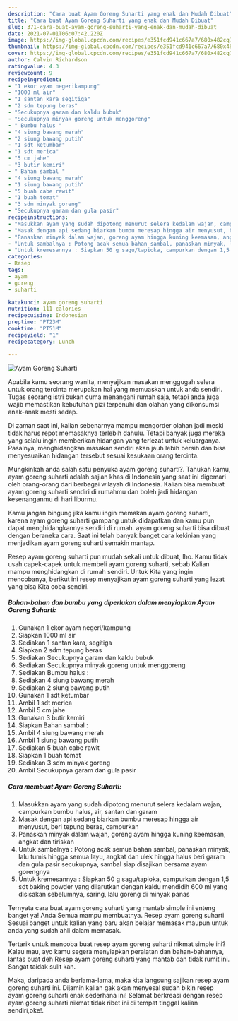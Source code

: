 ```yaml
---
description: "Cara buat Ayam Goreng Suharti yang enak dan Mudah Dibuat"
title: "Cara buat Ayam Goreng Suharti yang enak dan Mudah Dibuat"
slug: 371-cara-buat-ayam-goreng-suharti-yang-enak-dan-mudah-dibuat
date: 2021-07-01T06:07:42.220Z
image: https://img-global.cpcdn.com/recipes/e351fcd941c667a7/680x482cq70/ayam-goreng-suharti-foto-resep-utama.jpg
thumbnail: https://img-global.cpcdn.com/recipes/e351fcd941c667a7/680x482cq70/ayam-goreng-suharti-foto-resep-utama.jpg
cover: https://img-global.cpcdn.com/recipes/e351fcd941c667a7/680x482cq70/ayam-goreng-suharti-foto-resep-utama.jpg
author: Calvin Richardson
ratingvalue: 4.3
reviewcount: 9
recipeingredient:
- "1 ekor ayam negerikampung"
- "1000 ml air"
- "1 santan kara segitiga"
- "2 sdm tepung beras"
- "Secukupnya garam dan kaldu bubuk"
- "Secukupnya minyak goreng untuk menggoreng"
- " Bumbu halus "
- "4 siung bawang merah"
- "2 siung bawang putih"
- "1 sdt ketumbar"
- "1 sdt merica"
- "5 cm jahe"
- "3 butir kemiri"
- " Bahan sambal "
- "4 siung bawang merah"
- "1 siung bawang putih"
- "5 buah cabe rawit"
- "1 buah tomat"
- "3 sdm minyak goreng"
- "Secukupnya garam dan gula pasir"
recipeinstructions:
- "Masukkan ayam yang sudah dipotong menurut selera kedalam wajan, campurkan bumbu halus, air, santan dan garam"
- "Masak dengan api sedang biarkan bumbu meresap hingga air menyusut, beri tepung beras, campurkan"
- "Panaskan minyak dalam wajan, goreng ayam hingga kuning keemasan, angkat dan tiriskan"
- "Untuk sambalnya : Potong acak semua bahan sambal, panaskan minyak, lalu tumis hingga semua layu, angkat dan ulek hingga halus beri garam dan gula pasir secukupnya, sambal siap disajikan bersama ayam gorengnya"
- "Untuk kremesannya : Siapkan 50 g sagu/tapioka, campurkan dengan 1,5 sdt baking powder yang dilarutkan dengan kaldu mendidih 600 ml yang disisakan sebelumnya, saring, lalu goreng di minyak panas"
categories:
- Resep
tags:
- ayam
- goreng
- suharti

katakunci: ayam goreng suharti 
nutrition: 111 calories
recipecuisine: Indonesian
preptime: "PT23M"
cooktime: "PT51M"
recipeyield: "1"
recipecategory: Lunch

---
```



![Ayam Goreng Suharti](https://img-global.cpcdn.com/recipes/e351fcd941c667a7/680x482cq70/ayam-goreng-suharti-foto-resep-utama.jpg)

Apabila kamu seorang wanita, menyajikan masakan menggugah selera untuk orang tercinta merupakan hal yang memuaskan untuk anda sendiri. Tugas seorang istri bukan cuma menangani rumah saja, tetapi anda juga wajib memastikan kebutuhan gizi terpenuhi dan olahan yang dikonsumsi anak-anak mesti sedap.

Di zaman  saat ini, kalian sebenarnya mampu mengorder olahan jadi meski tidak harus repot memasaknya terlebih dahulu. Tetapi banyak juga mereka yang selalu ingin memberikan hidangan yang terlezat untuk keluarganya. Pasalnya, menghidangkan masakan sendiri akan jauh lebih bersih dan bisa menyesuaikan hidangan tersebut sesuai kesukaan orang tercinta. 



Mungkinkah anda salah satu penyuka ayam goreng suharti?. Tahukah kamu, ayam goreng suharti adalah sajian khas di Indonesia yang saat ini digemari oleh orang-orang dari berbagai wilayah di Indonesia. Kalian bisa membuat ayam goreng suharti sendiri di rumahmu dan boleh jadi hidangan kesenanganmu di hari liburmu.

Kamu jangan bingung jika kamu ingin memakan ayam goreng suharti, karena ayam goreng suharti gampang untuk didapatkan dan kamu pun dapat menghidangkannya sendiri di rumah. ayam goreng suharti bisa dibuat dengan beraneka cara. Saat ini telah banyak banget cara kekinian yang menjadikan ayam goreng suharti semakin mantap.

Resep ayam goreng suharti pun mudah sekali untuk dibuat, lho. Kamu tidak usah capek-capek untuk membeli ayam goreng suharti, sebab Kalian mampu menghidangkan di rumah sendiri. Untuk Kita yang ingin mencobanya, berikut ini resep menyajikan ayam goreng suharti yang lezat yang bisa Kita coba sendiri.

<!--inarticleads1-->

##### Bahan-bahan dan bumbu yang diperlukan dalam menyiapkan Ayam Goreng Suharti:

1. Gunakan 1 ekor ayam negeri/kampung
1. Siapkan 1000 ml air
1. Sediakan 1 santan kara, segitiga
1. Siapkan 2 sdm tepung beras
1. Sediakan Secukupnya garam dan kaldu bubuk
1. Sediakan Secukupnya minyak goreng untuk menggoreng
1. Sediakan  Bumbu halus :
1. Sediakan 4 siung bawang merah
1. Sediakan 2 siung bawang putih
1. Gunakan 1 sdt ketumbar
1. Ambil 1 sdt merica
1. Ambil 5 cm jahe
1. Gunakan 3 butir kemiri
1. Siapkan  Bahan sambal :
1. Ambil 4 siung bawang merah
1. Ambil 1 siung bawang putih
1. Sediakan 5 buah cabe rawit
1. Siapkan 1 buah tomat
1. Sediakan 3 sdm minyak goreng
1. Ambil Secukupnya garam dan gula pasir




<!--inarticleads2-->

##### Cara membuat Ayam Goreng Suharti:

1. Masukkan ayam yang sudah dipotong menurut selera kedalam wajan, campurkan bumbu halus, air, santan dan garam
1. Masak dengan api sedang biarkan bumbu meresap hingga air menyusut, beri tepung beras, campurkan
1. Panaskan minyak dalam wajan, goreng ayam hingga kuning keemasan, angkat dan tiriskan
1. Untuk sambalnya : Potong acak semua bahan sambal, panaskan minyak, lalu tumis hingga semua layu, angkat dan ulek hingga halus beri garam dan gula pasir secukupnya, sambal siap disajikan bersama ayam gorengnya
1. Untuk kremesannya : Siapkan 50 g sagu/tapioka, campurkan dengan 1,5 sdt baking powder yang dilarutkan dengan kaldu mendidih 600 ml yang disisakan sebelumnya, saring, lalu goreng di minyak panas




Ternyata cara buat ayam goreng suharti yang mantab simple ini enteng banget ya! Anda Semua mampu membuatnya. Resep ayam goreng suharti Sesuai banget untuk kalian yang baru akan belajar memasak maupun untuk anda yang sudah ahli dalam memasak.

Tertarik untuk mencoba buat resep ayam goreng suharti nikmat simple ini? Kalau mau, ayo kamu segera menyiapkan peralatan dan bahan-bahannya, lantas buat deh Resep ayam goreng suharti yang mantab dan tidak rumit ini. Sangat taidak sulit kan. 

Maka, daripada anda berlama-lama, maka kita langsung sajikan resep ayam goreng suharti ini. Dijamin kalian gak akan menyesal sudah bikin resep ayam goreng suharti enak sederhana ini! Selamat berkreasi dengan resep ayam goreng suharti nikmat tidak ribet ini di tempat tinggal kalian sendiri,oke!.

